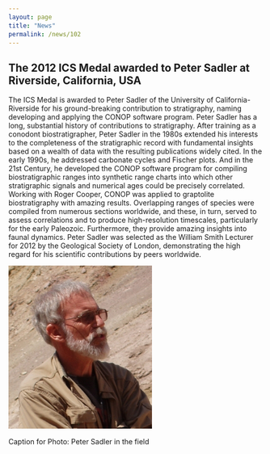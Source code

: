```yaml
---
layout: page
title: "News"
permalink: /news/102
---
```

## The 2012 ICS Medal awarded to Peter Sadler at Riverside, California, USA

The ICS Medal is awarded to Peter Sadler of the University of California-Riverside for his ground-breaking contribution to stratigraphy, naming developing and applying the CONOP software program.  Peter Sadler has a long, substantial history of contributions to stratigraphy.  After training as a conodont biostratigrapher, Peter Sadler in the 1980s extended his interests to the completeness of the stratigraphic record with fundamental insights based on a wealth of data with the resulting publications widely cited.  In the early 1990s, he addressed carbonate cycles and Fischer plots.  And in the 21st Century, he developed the CONOP software program for compiling biostratigraphic ranges into synthetic range charts into which other stratigraphic signals and numerical ages could be precisely correlated.  Working with Roger Cooper, CONOP was applied to graptolite biostratigraphy with amazing results.  Overlapping ranges of species were compiled from numerous sections worldwide, and these, in turn, served to assess correlations and to produce high-resolution timescales, particularly for the early Paleozoic. Furthermore, they provide amazing insights into faunal dynamics. Peter Sadler was selected as the William Smith Lecturer for 2012 by the Geological Society of London, demonstrating the high regard for his scientific contributions by peers worldwide.

<img src="/images/person-sadler.4.jpg" alt="" />

Caption for Photo: Peter Sadler in the field
